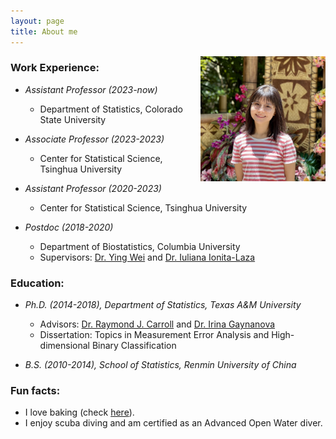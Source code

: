 ```yaml
---
layout: page
title: About me
---
```



<img align="right" src="/img/TianyingWang.jpg" alt="" width="200">

### Work Experience:

   - _Assistant Professor (2023-now)_
       - Department of Statistics, Colorado State University
         
   - _Associate Professor (2023-2023)_
       - Center for Statistical Science, Tsinghua University
         
   - _Assistant Professor (2020-2023)_
       - Center for Statistical Science, Tsinghua University
         
   - _Postdoc (2018-2020)_
       - Department of Biostatistics, Columbia University   
       - Supervisors: [Dr. Ying Wei](https://yingweistat.com/) and [Dr. Iuliana Ionita-Laza](http://www.columbia.edu/~ii2135/)
       

### Education:

   - _Ph.D. (2014-2018), Department of Statistics, Texas A&M University_   
       - Advisors: [Dr. Raymond J. Carroll](https://www.stat.tamu.edu/~carroll/) and [Dr. Irina Gaynanova](https://irinagain.github.io/)       
       - Dissertation: Topics in Measurement Error Analysis and High-dimensional Binary Classification
              
   - _B.S. (2010-2014), School of Statistics, Renmin University of China_   
 
### Fun facts:

  - I love baking (check [here](https://tianyingw.github.io/Instagram/)).  
  - I enjoy scuba diving and am certified as an Advanced Open Water diver.



